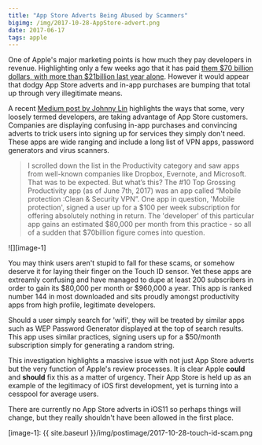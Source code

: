 ```yaml
---
title: "App Store Adverts Being Abused by Scammers"
bigimg: /img/2017-10-28-AppStore-advert.png
date: 2017-06-17
tags: apple
---
```

One of Apple's major marketing points is how much they pay developers in revenue. Highlighting only a few weeks ago that it has paid [them $70 billion dollars, with more than $21billion last year alone][1]. However it would appear that dodgy App Store adverts and in-app purchases are bumping that total up through very illegitimate means.

A recent [Medium post by Johnny Lin][2] highlights the ways that some, very loosely termed developers, are taking advantage of App Store customers. Companies are displaying confusing in-app purchases and convincing adverts to trick users into signing up for services they simply don't need. These apps are wide ranging and include a long list of VPN apps, password generators and virus scanners.

> I scrolled down the list in the Productivity category and saw apps from well-known companies like Dropbox, Evernote, and Microsoft. That was to be expected. But what’s this? The #10 Top Grossing Productivity app (as of June 7th, 2017) was an app called “Mobile protection :Clean & Security VPN”.
One app in question, 'Mobile protection', signed a user up for a $100 per week subscription for offering absolutely nothing in return. The 'developer' of this particular app gains an estimated $80,000 per month from this practice - so all of a sudden that $70billion figure comes into question.

![][image-1]

You may think users aren't stupid to fall for these scams, or somehow deserve it for laying their finger on the Touch ID sensor. Yet these apps are extreamly confusing and have managed to dupe at least 200 subscribers in order to gain its $80,000 per month or $960,000 a year. This app is ranked number 144 in most downloaded and sits proudly amongst productivity apps from high profile, legitimate developers.

Should a user simply search for 'wifi', they will be treated by similar apps such as WEP Password Generator displayed at the top of search results. This app uses similar practices, signing users up for a $50/month subscription simply for generating a random string.

This investigation highlights a massive issue with not just App Store adverts but the very function of Apple's review processes. It is clear Apple **could** and **should** fix this as a matter of urgency. Their App Store is held up as an example of the legitimacy of iOS first development, yet is turning into a cesspool for average users.

There are currently no App Store adverts in iOS11 so perhaps things will change, but they really shouldn't have been allowed in the first place.

[1]:	https://9to5mac.com/2017/06/01/apple-announces-it-has-paid-app-store-developers-more-than-70-billion-downloads-up-70-yoy/
[2]:	https://medium.com/@johnnylin/how-to-make-80-000-per-month-on-the-apple-app-store-bdb943862e88

[image-1]:	{{ site.baseurl }}/img/postimage/2017-10-28-touch-id-scam.png
